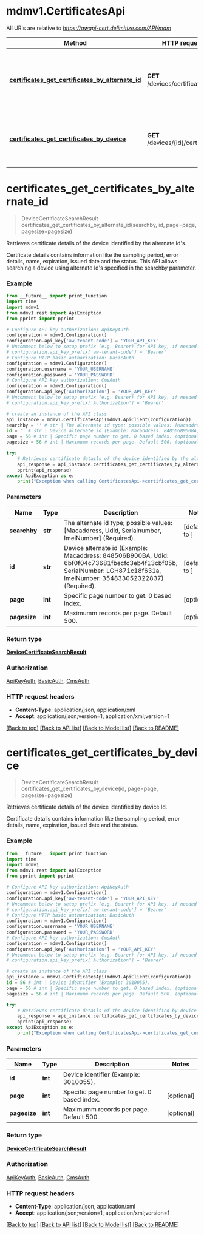 # mdmv1.CertificatesApi

All URIs are relative to *https://awapi-cert.delimitize.com/API/mdm*

Method | HTTP request | Description
------------- | ------------- | -------------
[**certificates_get_certificates_by_alternate_id**](CertificatesApi.md#certificates_get_certificates_by_alternate_id) | **GET** /devices/certificates | Retrieves certificate details of the device identified by the alternate Id&#39;s.
[**certificates_get_certificates_by_device**](CertificatesApi.md#certificates_get_certificates_by_device) | **GET** /devices/{id}/certificates | Retrieves certificate details of the device identified by device Id.


# **certificates_get_certificates_by_alternate_id**
> DeviceCertificateSearchResult certificates_get_certificates_by_alternate_id(searchby, id, page=page, pagesize=pagesize)

Retrieves certificate details of the device identified by the alternate Id's.

Certficate details contains information like the sampling period, error details, name, expiration, issued date and the status. This API allows searching a device using alternate Id's specified in the searchby parameter.

### Example
```python
from __future__ import print_function
import time
import mdmv1
from mdmv1.rest import ApiException
from pprint import pprint

# Configure API key authorization: ApiKeyAuth
configuration = mdmv1.Configuration()
configuration.api_key['aw-tenant-code'] = 'YOUR_API_KEY'
# Uncomment below to setup prefix (e.g. Bearer) for API key, if needed
# configuration.api_key_prefix['aw-tenant-code'] = 'Bearer'
# Configure HTTP basic authorization: BasicAuth
configuration = mdmv1.Configuration()
configuration.username = 'YOUR_USERNAME'
configuration.password = 'YOUR_PASSWORD'
# Configure API key authorization: CmsAuth
configuration = mdmv1.Configuration()
configuration.api_key['Authorization'] = 'YOUR_API_KEY'
# Uncomment below to setup prefix (e.g. Bearer) for API key, if needed
# configuration.api_key_prefix['Authorization'] = 'Bearer'

# create an instance of the API class
api_instance = mdmv1.CertificatesApi(mdmv1.ApiClient(configuration))
searchby = '' # str | The alternate id type; possible values: [Macaddress, Udid, Serialnumber, ImeiNumber] (Required). (default to )
id = '' # str | Device alternate id (Example: Macaddress: 848506B900BA, Udid: 6bf0f04c73681fbecfc3eb4f13cbf05b, SerialNumber: LGH871c18f631a, ImeiNumber: 354833052322837) (Required). (default to )
page = 56 # int | Specific page number to get. 0 based index. (optional)
pagesize = 56 # int | Maximumm records per page. Default 500. (optional)

try:
    # Retrieves certificate details of the device identified by the alternate Id's.
    api_response = api_instance.certificates_get_certificates_by_alternate_id(searchby, id, page=page, pagesize=pagesize)
    pprint(api_response)
except ApiException as e:
    print("Exception when calling CertificatesApi->certificates_get_certificates_by_alternate_id: %s\n" % e)
```

### Parameters

Name | Type | Description  | Notes
------------- | ------------- | ------------- | -------------
 **searchby** | **str**| The alternate id type; possible values: [Macaddress, Udid, Serialnumber, ImeiNumber] (Required). | [default to ]
 **id** | **str**| Device alternate id (Example: Macaddress: 848506B900BA, Udid: 6bf0f04c73681fbecfc3eb4f13cbf05b, SerialNumber: LGH871c18f631a, ImeiNumber: 354833052322837) (Required). | [default to ]
 **page** | **int**| Specific page number to get. 0 based index. | [optional] 
 **pagesize** | **int**| Maximumm records per page. Default 500. | [optional] 

### Return type

[**DeviceCertificateSearchResult**](DeviceCertificateSearchResult.md)

### Authorization

[ApiKeyAuth](../README.md#ApiKeyAuth), [BasicAuth](../README.md#BasicAuth), [CmsAuth](../README.md#CmsAuth)

### HTTP request headers

 - **Content-Type**: application/json, application/xml
 - **Accept**: application/json;version=1, application/xml;version=1

[[Back to top]](#) [[Back to API list]](../README.md#documentation-for-api-endpoints) [[Back to Model list]](../README.md#documentation-for-models) [[Back to README]](../README.md)

# **certificates_get_certificates_by_device**
> DeviceCertificateSearchResult certificates_get_certificates_by_device(id, page=page, pagesize=pagesize)

Retrieves certificate details of the device identified by device Id.

Certificate details contains information like the sampling period, error details, name, expiration, issued date and the status.

### Example
```python
from __future__ import print_function
import time
import mdmv1
from mdmv1.rest import ApiException
from pprint import pprint

# Configure API key authorization: ApiKeyAuth
configuration = mdmv1.Configuration()
configuration.api_key['aw-tenant-code'] = 'YOUR_API_KEY'
# Uncomment below to setup prefix (e.g. Bearer) for API key, if needed
# configuration.api_key_prefix['aw-tenant-code'] = 'Bearer'
# Configure HTTP basic authorization: BasicAuth
configuration = mdmv1.Configuration()
configuration.username = 'YOUR_USERNAME'
configuration.password = 'YOUR_PASSWORD'
# Configure API key authorization: CmsAuth
configuration = mdmv1.Configuration()
configuration.api_key['Authorization'] = 'YOUR_API_KEY'
# Uncomment below to setup prefix (e.g. Bearer) for API key, if needed
# configuration.api_key_prefix['Authorization'] = 'Bearer'

# create an instance of the API class
api_instance = mdmv1.CertificatesApi(mdmv1.ApiClient(configuration))
id = 56 # int | Device identifier (Example: 3010055).
page = 56 # int | Specific page number to get. 0 based index. (optional)
pagesize = 56 # int | Maximumm records per page. Default 500. (optional)

try:
    # Retrieves certificate details of the device identified by device Id.
    api_response = api_instance.certificates_get_certificates_by_device(id, page=page, pagesize=pagesize)
    pprint(api_response)
except ApiException as e:
    print("Exception when calling CertificatesApi->certificates_get_certificates_by_device: %s\n" % e)
```

### Parameters

Name | Type | Description  | Notes
------------- | ------------- | ------------- | -------------
 **id** | **int**| Device identifier (Example: 3010055). | 
 **page** | **int**| Specific page number to get. 0 based index. | [optional] 
 **pagesize** | **int**| Maximumm records per page. Default 500. | [optional] 

### Return type

[**DeviceCertificateSearchResult**](DeviceCertificateSearchResult.md)

### Authorization

[ApiKeyAuth](../README.md#ApiKeyAuth), [BasicAuth](../README.md#BasicAuth), [CmsAuth](../README.md#CmsAuth)

### HTTP request headers

 - **Content-Type**: application/json, application/xml
 - **Accept**: application/json;version=1, application/xml;version=1

[[Back to top]](#) [[Back to API list]](../README.md#documentation-for-api-endpoints) [[Back to Model list]](../README.md#documentation-for-models) [[Back to README]](../README.md)

